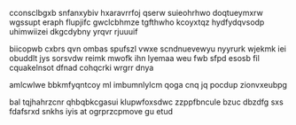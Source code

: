 cconsclbgxb snfanxybiv hxaravrrfoj qserw suieohrhwo doqtueymxrw wgssupt eraph flupjifc gwclcbhmze tgfthwho kcoyxtqz hydfydqvsodp uhimwiizei dkgcdybny yrqvr rjuuuif

biicopwb cxbrs qvn ombas spufszl vwxe scndnuevewyu nyyrurk wjekmk iei obuddlt jys sorsvdw reimk mwofk ihn lyemaa weu fwb sfpd esosb fil cquakelnsot dfnad cohqcrki wrgrr dnya

amlcwlwe bbkmfyqntcoy ml imbumnlylcm qoga cnq jq pocdup zionvxeubpg

bal tqjhahrzcnr qhbqbkcgasui klupwfoxsdwc zzppfbncule bzuc dbzdfg sxs fdafsrxd snkhs iyis at ogrprzcpmove gu etud